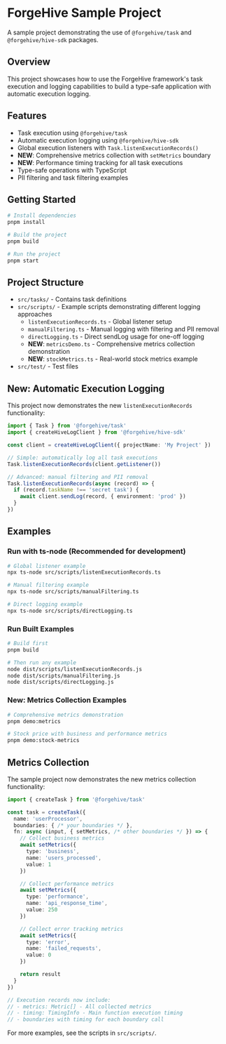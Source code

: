 # ForgeHive Sample Project

A sample project demonstrating the use of `@forgehive/task` and `@forgehive/hive-sdk` packages.

## Overview

This project showcases how to use the ForgeHive framework's task execution and logging capabilities to build a type-safe application with automatic execution logging.

## Features

- Task execution using `@forgehive/task`
- Automatic execution logging using `@forgehive/hive-sdk`
- Global execution listeners with `Task.listenExecutionRecords()`
- **NEW**: Comprehensive metrics collection with `setMetrics` boundary
- **NEW**: Performance timing tracking for all task executions
- Type-safe operations with TypeScript
- PII filtering and task filtering examples

## Getting Started

```bash
# Install dependencies
pnpm install

# Build the project
pnpm build

# Run the project
pnpm start
```

## Project Structure

- `src/tasks/` - Contains task definitions
- `src/scripts/` - Example scripts demonstrating different logging approaches
  - `listenExecutionRecords.ts` - Global listener setup
  - `manualFiltering.ts` - Manual logging with filtering and PII removal
  - `directLogging.ts` - Direct sendLog usage for one-off logging
  - **NEW**: `metricsDemo.ts` - Comprehensive metrics collection demonstration
  - **NEW**: `stockMetrics.ts` - Real-world stock metrics example
- `src/test/` - Test files

## New: Automatic Execution Logging

This project now demonstrates the new `listenExecutionRecords` functionality:

```typescript
import { Task } from '@forgehive/task'
import { createHiveLogClient } from '@forgehive/hive-sdk'

const client = createHiveLogClient({ projectName: 'My Project' })

// Simple: automatically log all task executions
Task.listenExecutionRecords(client.getListener())

// Advanced: manual filtering and PII removal
Task.listenExecutionRecords(async (record) => {
  if (record.taskName !== 'secret task') {
    await client.sendLog(record, { environment: 'prod' })
  }
})
```

## Examples

### Run with ts-node (Recommended for development)
```bash
# Global listener example
npx ts-node src/scripts/listenExecutionRecords.ts

# Manual filtering example
npx ts-node src/scripts/manualFiltering.ts

# Direct logging example
npx ts-node src/scripts/directLogging.ts
```

### Run Built Examples
```bash
# Build first
pnpm build

# Then run any example
node dist/scripts/listenExecutionRecords.js
node dist/scripts/manualFiltering.js
node dist/scripts/directLogging.js
```

### New: Metrics Collection Examples
```bash
# Comprehensive metrics demonstration
pnpm demo:metrics

# Stock price with business and performance metrics
pnpm demo:stock-metrics
```

## Metrics Collection

The sample project now demonstrates the new metrics collection functionality:

```typescript
import { createTask } from '@forgehive/task'

const task = createTask({
  name: 'userProcessor',
  boundaries: { /* your boundaries */ },
  fn: async (input, { setMetrics, /* other boundaries */ }) => {
    // Collect business metrics
    await setMetrics({
      type: 'business',
      name: 'users_processed',
      value: 1
    })

    // Collect performance metrics
    await setMetrics({
      type: 'performance', 
      name: 'api_response_time',
      value: 250
    })

    // Collect error tracking metrics
    await setMetrics({
      type: 'error',
      name: 'failed_requests',
      value: 0
    })

    return result
  }
})

// Execution records now include:
// - metrics: Metric[] - All collected metrics
// - timing: TimingInfo - Main function execution timing
// - boundaries with timing for each boundary call
```

For more examples, see the scripts in `src/scripts/`. 